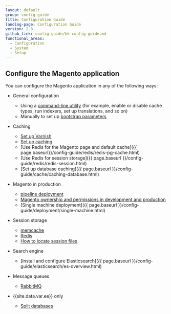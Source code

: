```yaml
---
layout: default
group: config-guide
title: Configuration Guide
landing-page: Configuration Guide
version: 2.3
github_link: config-guide/bk-config-guide.md
functional_areas:
  - Configuration
  - System
  - Setup
---
```


<h2 id="configuration">Configure the Magento application</h2>
You can configure the Magento application in any of the following ways:

*	General configuration

	*  	Using a <a href="{{page.baseurl}}/config-guide/cli/config-cli.html">command-line utility</a> (for example, enable or disable cache types, run indexers, set up translations, and so on)
	*  	Manually to set up <a href="{{page.baseurl}}/config-guide/bootstrap/magento-bootstrap.html">bootstrap parameters</a>

*	Caching

	*	[Set up Varnish]({{page.baseurl}}/config-guide/varnish/config-varnish.html)
	* [Set up caching]({{page.baseurl}}/config-guide/cache.html)
	*	[Use Redis for the Magento page and default cache]({{ page.baseurl}}/config-guide/redis/redis-pg-cache.html)
	*	[Use Redis for session storage]({{ page.baseurl }}/config-guide/redis/redis-session.html)
	*	[Set up database caching]({{ page.baseurl }}/config-guide/cache/caching-database.html)

*	Magento in production

	*	[pipeline deployment]({{page.baseurl}}/config-guide/deployment/pipeline/)
	*	[Magento ownership and permissions in development and production]({{page.baseurl}}/config-guide/prod/prod_file-sys-perms.html)
	*	[Single machine deployment]({{ page.baseurl }}/config-guide/deployment/single-machine.html)

*	Session storage
	*	[memcache]({{page.baseurl}}/config-guide/memcache/memcache.html)
	*	[Redis]({{page.baseurl}}/config-guide/redis/redis-session.html)
	*	[How to locate session files]({{page.baseurl}}/config-guide/sessions.html)

*   Search engine
    *   [Install and configure Elasticsearch]({{ page.baseurl }}/config-guide/elasticsearch/es-overview.html)

*   Message queues
	*	<a href="{{page.baseurl}}/config-guide/mq/rabbitmq-overview.html">RabbitMQ</a>

*	{{site.data.var.ee}} only
	*	<a href="{{page.baseurl}}/config-guide/multi-master/multi-master.html">Split databases</a>

